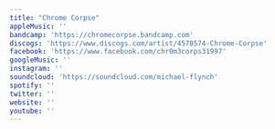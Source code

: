 ```yaml
---
title: "Chrome Corpse"
appleMusic: ''
bandcamp: 'https://chromecorpse.bandcamp.com'
discogs: 'https://www.discogs.com/artist/4570574-Chrome-Corpse'
facebook: 'https://www.facebook.com/chr0m3corps31997'
googleMusic: ''
instagram: ''
soundcloud: 'https://soundcloud.com/michael-flynch'
spotify: ''
twitter: ''
website: ''
youtube: ''
---
```

